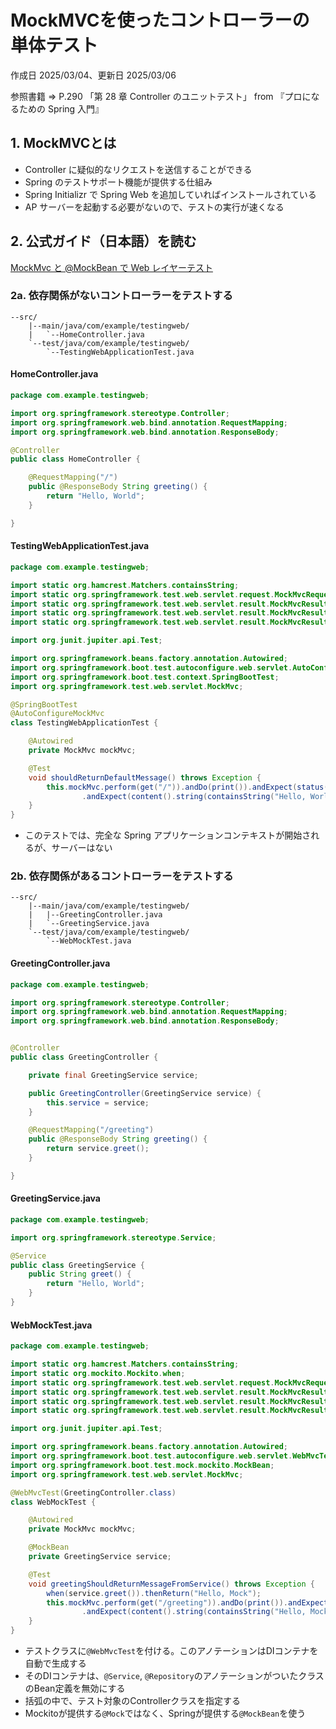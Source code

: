 # MockMVCを使ったコントローラーの単体テスト

作成日 2025/03/04、更新日 2025/03/06

参照書籍 => P.290 「第 28 章 Controller のユニットテスト」 from 『プロになるための Spring 入門』

## 1. MockMVCとは

- Controller に疑似的なリクエストを送信することができる
- Spring のテストサポート機能が提供する仕組み
- Spring Initializr で Spring Web を追加していればインストールされている
- AP サーバーを起動する必要がないので、テストの実行が速くなる

## 2. 公式ガイド（日本語）を読む

[MockMvc と @MockBean で Web レイヤーテスト](https://spring.pleiades.io/guides/gs/testing-web)

### 2a. 依存関係がないコントローラーをテストする

```text
--src/
    |--main/java/com/example/testingweb/
    |   `--HomeController.java
    `--test/java/com/example/testingweb/
        `--TestingWebApplicationTest.java
```

#### HomeController.java

```java
package com.example.testingweb;

import org.springframework.stereotype.Controller;
import org.springframework.web.bind.annotation.RequestMapping;
import org.springframework.web.bind.annotation.ResponseBody;

@Controller
public class HomeController {

    @RequestMapping("/")
    public @ResponseBody String greeting() {
        return "Hello, World";
    }

}
```

#### TestingWebApplicationTest.java

```java
package com.example.testingweb;

import static org.hamcrest.Matchers.containsString;
import static org.springframework.test.web.servlet.request.MockMvcRequestBuilders.get;
import static org.springframework.test.web.servlet.result.MockMvcResultHandlers.print;
import static org.springframework.test.web.servlet.result.MockMvcResultMatchers.content;
import static org.springframework.test.web.servlet.result.MockMvcResultMatchers.status;

import org.junit.jupiter.api.Test;

import org.springframework.beans.factory.annotation.Autowired;
import org.springframework.boot.test.autoconfigure.web.servlet.AutoConfigureMockMvc;
import org.springframework.boot.test.context.SpringBootTest;
import org.springframework.test.web.servlet.MockMvc;

@SpringBootTest
@AutoConfigureMockMvc
class TestingWebApplicationTest {

    @Autowired
    private MockMvc mockMvc;

    @Test
    void shouldReturnDefaultMessage() throws Exception {
        this.mockMvc.perform(get("/")).andDo(print()).andExpect(status().isOk())
                .andExpect(content().string(containsString("Hello, World")));
    }
}
```

- このテストでは、完全な Spring アプリケーションコンテキストが開始されるが、サーバーはない

### 2b. 依存関係があるコントローラーをテストする

```text
--src/
    |--main/java/com/example/testingweb/
    |   |--GreetingController.java
    |   `--GreetingService.java
    `--test/java/com/example/testingweb/
        `--WebMockTest.java
```

#### GreetingController.java

```java
package com.example.testingweb;

import org.springframework.stereotype.Controller;
import org.springframework.web.bind.annotation.RequestMapping;
import org.springframework.web.bind.annotation.ResponseBody;


@Controller
public class GreetingController {

    private final GreetingService service;

    public GreetingController(GreetingService service) {
        this.service = service;
    }

    @RequestMapping("/greeting")
    public @ResponseBody String greeting() {
        return service.greet();
    }

}
```

#### GreetingService.java

```java
package com.example.testingweb;

import org.springframework.stereotype.Service;

@Service
public class GreetingService {
    public String greet() {
        return "Hello, World";
    }
}
```

#### WebMockTest.java

```java
package com.example.testingweb;

import static org.hamcrest.Matchers.containsString;
import static org.mockito.Mockito.when;
import static org.springframework.test.web.servlet.request.MockMvcRequestBuilders.get;
import static org.springframework.test.web.servlet.result.MockMvcResultHandlers.print;
import static org.springframework.test.web.servlet.result.MockMvcResultMatchers.content;
import static org.springframework.test.web.servlet.result.MockMvcResultMatchers.status;

import org.junit.jupiter.api.Test;

import org.springframework.beans.factory.annotation.Autowired;
import org.springframework.boot.test.autoconfigure.web.servlet.WebMvcTest;
import org.springframework.boot.test.mock.mockito.MockBean;
import org.springframework.test.web.servlet.MockMvc;

@WebMvcTest(GreetingController.class)
class WebMockTest {

    @Autowired
    private MockMvc mockMvc;

    @MockBean
    private GreetingService service;

    @Test
    void greetingShouldReturnMessageFromService() throws Exception {
        when(service.greet()).thenReturn("Hello, Mock");
        this.mockMvc.perform(get("/greeting")).andDo(print()).andExpect(status().isOk())
                .andExpect(content().string(containsString("Hello, Mock")));
    }
}
```

- テストクラスに`@WebMvcTest`を付ける。このアノテーションはDIコンテナを自動で生成する
- そのDIコンテナは、`@Service`, `@Repository`のアノテーションがついたクラスのBean定義を無効にする
- 括弧の中で、テスト対象のControllerクラスを指定する
- Mockitoが提供する`@Mock`ではなく、Springが提供する`@MockBean`を使う
